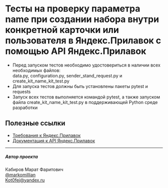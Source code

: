 ﻿# Тесты на проверку параметра name при создании набора внутри конкретной карточки или пользователя в Яндекс.Прилавок с помощью API Яндекс.Прилавок
- Перед запуском тестов необходимо удостовериться в наличии всех необходимых файлов:\
data.py, configuration.py, sender_stand_request.py и create_kit_name_kit_test.py
- Для запуска тестов должны быть установлены пакеты pytest и requests
- Запуск всех тестов выполняется командой pytest, а также запуском файла create_kit_name_kit_test.py в поддерживающей Python среде разработки

## Полезные ссылки
* [Требования к Яндекс.Прилавок](https://wiki.yandex.ru/homepage/trebovanijakjandeksprilavok/)
* [Документация к API Яндекс.Прилавок](https://8670e233-c323-462a-a7d5-bbca1b30ab54.serverhub.praktikum-services.ru/docs/#api-Warehouses-AmountWarehousesSOAP)
___
##### Автор проекта
Кабиров Марат Фаритович\
[@markomillian](https://t.me/markomillian)\
Kot0fej@yandex.ru
